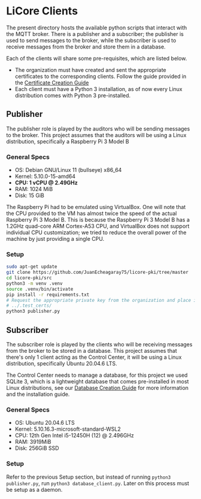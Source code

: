 # LiCore Clients

The present directory hosts the available python scripts that interact with the MQTT broker. There is a publisher and a subscriber; the publisher is used to send messages to the broker, while the subscriber is used to receive messages from the broker and store them in a database.

Each of the clients will share some pre-requisites, which are listed below.

- The organization must have created and sent the appropriate certificates to the corresponding clients. Follow the guide provided in the [Certificate Creation Guide](../.test_certs/README.md)
- Each client must have a Python 3 installation, as of now every Linux distribution comes with Python 3 pre-installed.

## Publisher

The publisher role is played by the auditors who will be sending messages to the broker. This project assumes that the auditors will be using a Linux distribution, specifically a Raspberry Pi 3 Model B

### General Specs

- OS: Debian GNU/Linux 11 (bullseye) x86_64
- Kernel: 5.10.0-15-amd64
- **CPU: 1 vCPU @ 2.49GHz**
- RAM: 1024 MiB
- Disk: 15 GiB

The Raspberry Pi had to be emulated using VirtualBox. One will note that the CPU provided to the VM has almost twice the speed of the actual Raspberry Pi 3 Model B. This is because the Raspberry Pi 3 Model B has a 1.2GHz quad-core ARM Cortex-A53 CPU, and VirtualBox does not support individual CPU customization; we tried to reduce the overall power of the machine by just providing a single CPU.

### Setup

```bash
sudo apt-get update
git clone https://github.com/JuanEcheagaray75/licore-pki/tree/master
cd licore-pki/src
python3 -m venv .venv
source .venv/bin/activate
pip install -r requirements.txt
# Request the appropriate private key from the organization and place it in
# ../.test_certs/
python3 publisher.py
```

## Subscriber

The subscriber role is played by the clients who will be receiving messages from the broker to be stored in a database. This project assumes that there's only 1 client acting as the Control Center, it will be using a Linux distribution, specifically Ubuntu 20.04.6 LTS.

The Control Center needs to manage a database, for this project we used SQLite 3, which is a lightweight database that comes pre-installed in most Linux distributions, see our [Database Creation Guide](../../db/README.md) for more information and the installation guide.

### General Specs

- OS: Ubuntu 20.04.6 LTS
- Kernel: 5.10.16.3-microsoft-standard-WSL2
- CPU: 12th Gen Intel i5-12450H (12) @ 2.496GHz
- RAM: 3919MiB
- Disk: 256GiB SSD

### Setup

Refer to the previous Setup section, but instead of running `python3 publisher.py`, run `python3 database_client.py`. Later on this process must be setup as a daemon.